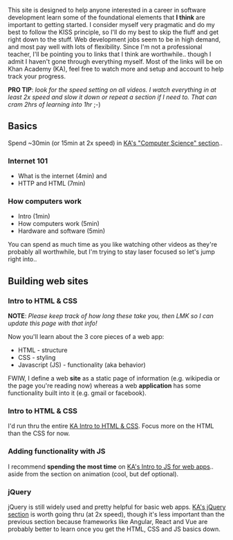 This site is designed to help anyone interested in a career in software development learn some of the foundational elements that **I think** are important to getting started. I consider myself very pragmatic and do my best to follow the KISS principle, so I'll do my best to skip the fluff and get right down to the stuff. Web development jobs seem to be in high demand, and most pay well with lots of flexibility. Since I'm not a professional teacher, I'll be pointing you to links that I think are worthwhile.. though I admit I haven't gone through everything myself. Most of the links will be on Khan Academy (KA), feel free to watch more and setup and account to help track your progress.

**PRO TIP**: _look for the speed setting on all videos. I watch everything in at least 2x speed and slow it down or repeat a section if I need to. That can cram 2hrs of learning into 1hr_ ;-)

## Basics

Spend ~30min (or 15min at 2x speed) in [KA's "Computer Science" section](https://www.khanacademy.org/computing/computer-science)..

### Internet 101

* What is the internet (4min) and
* HTTP and HTML (7min)

### How computers work

* Intro (1min)
* How computers work (5min)
* Hardware and software (5min)

You can spend as much time as you like watching other videos as they're probably all worthwhile, but I'm trying to stay laser focused so let's jump right into..

## Building web sites

### Intro to HTML & CSS

**NOTE**: _Please keep track of how long these take you, then LMK so I can update this page with that info!_

Now you'll learn about the 3 core pieces of a web app:

* HTML - structure
* CSS - styling
* Javascript (JS) - functionality (aka behavior)

FWIW, I define a web **site** as a static page of information (e.g. wikipedia or the page you're reading now) whereas a web **application** has some functionality built into it (e.g. gmail or facebook).

### Intro to HTML & CSS

I'd run thru the entire [KA Intro to HTML & CSS](https://www.khanacademy.org/computing/computer-programming/html-css). Focus more on the HTML than the CSS for now. 

### Adding functionality with JS

I recommend **spending the most time** on [KA's Intro to JS for web apps](https://www.khanacademy.org/computing/computer-programming/html-css-js).. aside from the section on animation (cool, but def optional).

### jQuery

jQuery is still widely used and pretty helpful for basic web apps. [KA's jQuery section](https://www.khanacademy.org/computing/computer-programming/html-js-jquery) is worth going thru (at 2x speed), though it's less important than the previous section because frameworks like Angular, React and Vue are probably better to learn once you get the HTML, CSS and JS basics down.
